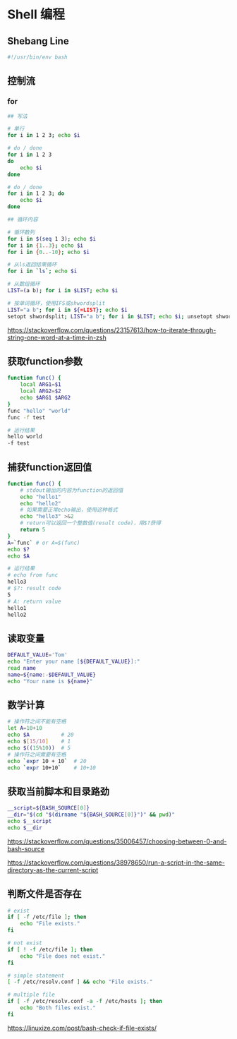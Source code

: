 # Shell 编程



## Shebang Line

```bash
#!/usr/bin/env bash
```



## 控制流

### for

```bash
## 写法

# 单行
for i in 1 2 3; echo $i

# do / done
for i in 1 2 3
do
	echo $i
done

# do / done
for i in 1 2 3; do
	echo $i
done

## 循环内容

# 循环数列
for i in $(seq 1 3); echo $i
for i in {1..3}; echo $i
for i in {0..-10}; echo $i

# 从ls返回结果循环
for i in `ls`; echo $i

# 从数组循环
LIST=(a b); for i in $LIST; echo $i

# 按单词循环，使用IFS或shwordsplit
LIST="a b"; for i in ${=LIST}; echo $i
setopt shwordsplit; LIST="a b"; for i in $LIST; echo $i; unsetopt shwordsplit
```

https://stackoverflow.com/questions/23157613/how-to-iterate-through-string-one-word-at-a-time-in-zsh



## 获取function参数

```bash
function func() {
	local ARG1=$1
	local ARG2=$2
	echo $ARG1 $ARG2
}
func "hello" "world"
func -f test

# 运行结果
hello world
-f test
```



## 捕获function返回值

```bash
function func() {
    # stdout输出的内容为function的返回值
    echo "hello1"
    echo "hello2"
    # 如果需要正常echo输出，使用这种格式
    echo "hello3" >&2
    # return可以返回一个整数值(result code)，用$?获得
    return 5
}
A=`func` # or A=$(func)
echo $?
echo $A

# 运行结果
# echo from func
hello3
# $?: result code
5
# A: return value
hello1
hello2
```



## 读取变量

```bash
DEFAULT_VALUE='Tom'
echo "Enter your name [${DEFAULT_VALUE}]:"
read name
name=${name:-$DEFAULT_VALUE}
echo "Your name is ${name}"
```



## 数学计算

```bash
# 操作符之间不能有空格
let A=10+10
echo $A          # 20
echo $[15/10]    # 1
echo $((15%10))  # 5
# 操作符之间需要有空格
echo `expr 10 + 10`  # 20
echo `expr 10+10`    # 10+10
```



## 获取当前脚本和目录路劲

```bash
__script=${BASH_SOURCE[0]}
__dir="$(cd "$(dirname "${BASH_SOURCE[0]}")" && pwd)"
echo $__script
echo $__dir
```

https://stackoverflow.com/questions/35006457/choosing-between-0-and-bash-source

https://stackoverflow.com/questions/38978650/run-a-script-in-the-same-directory-as-the-current-script



## 判断文件是否存在

```bash
# exist
if [ -f /etc/file ]; then
	echo "File exists."
fi

# not exist
if [ ! -f /etc/file ]; then
	echo "File does not exist."
fi

# simple statement
[ -f /etc/resolv.conf ] && echo "File exists."

# multiple file
if [ -f /etc/resolv.conf -a -f /etc/hosts ]; then
    echo "Both files exist."
fi
```

https://linuxize.com/post/bash-check-if-file-exists/


